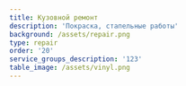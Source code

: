```yaml
---
title: Кузовной ремонт
description: 'Покраска, стапельные работы'
background: /assets/repair.png
type: repair
order: '20'
service_groups_description: '123'
table_image: /assets/vinyl.png
---
```


